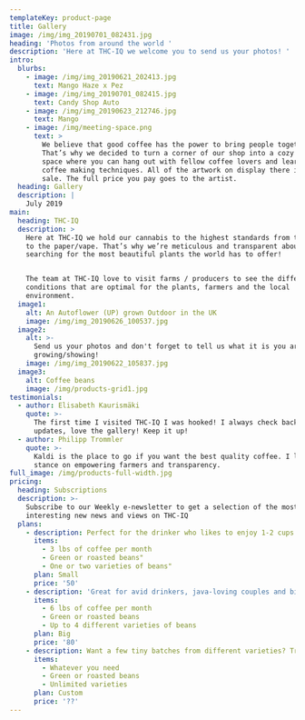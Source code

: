 ```yaml
---
templateKey: product-page
title: Gallery
image: /img/img_20190701_082431.jpg
heading: 'Photos from around the world '
description: 'Here at THC-IQ we welcome you to send us your photos! '
intro:
  blurbs:
    - image: /img/img_20190621_202413.jpg
      text: Mango Haze x Pez
    - image: /img/img_20190701_082415.jpg
      text: Candy Shop Auto
    - image: /img/img_20190623_212746.jpg
      text: Mango
    - image: /img/meeting-space.png
      text: >
        We believe that good coffee has the power to bring people together.
        That’s why we decided to turn a corner of our shop into a cozy meeting
        space where you can hang out with fellow coffee lovers and learn about
        coffee making techniques. All of the artwork on display there is for
        sale. The full price you pay goes to the artist.
  heading: Gallery
  description: |
    July 2019
main:
  heading: THC-IQ
  description: >
    Here at THC-IQ we hold our cannabis to the highest standards from the plant
    to the paper/vape. That’s why we’re meticulous and transparent about
    searching for the most beautiful plants the world has to offer! 


    The team at THC-IQ love to visit farms / producers to see the different
    conditions that are optimal for the plants, farmers and the local
    environment.
  image1:
    alt: An Autoflower (UP) grown Outdoor in the UK
    image: /img/img_20190626_100537.jpg
  image2:
    alt: >-
      Send us your photos and don't forget to tell us what it is you are
      growing/showing! 
    image: /img/img_20190622_105837.jpg
  image3:
    alt: Coffee beans
    image: /img/products-grid1.jpg
testimonials:
  - author: Elisabeth Kaurismäki
    quote: >-
      The first time I visited THC-IQ I was hooked! I always check back for new
      updates, love the gallery! Keep it up! 
  - author: Philipp Trommler
    quote: >-
      Kaldi is the place to go if you want the best quality coffee. I love their
      stance on empowering farmers and transparency.
full_image: /img/products-full-width.jpg
pricing:
  heading: Subscriptions
  description: >-
    Subscribe to our Weekly e-newsletter to get a selection of the most
    interesting new news and views on THC-IQ
  plans:
    - description: Perfect for the drinker who likes to enjoy 1-2 cups per day.
      items:
        - 3 lbs of coffee per month
        - Green or roasted beans"
        - One or two varieties of beans"
      plan: Small
      price: '50'
    - description: 'Great for avid drinkers, java-loving couples and bigger crowds'
      items:
        - 6 lbs of coffee per month
        - Green or roasted beans
        - Up to 4 different varieties of beans
      plan: Big
      price: '80'
    - description: Want a few tiny batches from different varieties? Try our custom plan
      items:
        - Whatever you need
        - Green or roasted beans
        - Unlimited varieties
      plan: Custom
      price: '??'
---
```


